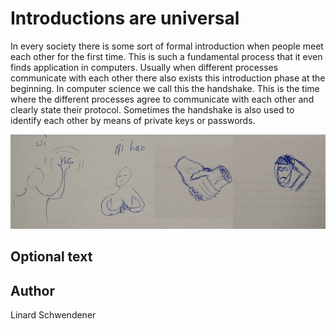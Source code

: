 <!-- BEGIN TITLE -->
# Introductions are universal
<!-- END TITLE -->

<!-- BEGIN BODY -->
In every society there is some sort of formal introduction when people meet each other for the first time. This is such a fundamental process that it even finds application in computers.
Usually when different processes communicate with each other there also exists this introduction phase at the beginning. In computer science we call this the handshake. This is the time where the different processes agree to communicate with each other and clearly state their protocol. Sometimes the handshake is also used to identify each other by means of private keys or passwords.
<!-- END BODY -->

![1 FLOP](../images/image-060-handshake.png)

## Optional text
<!-- BEGIN OPTIONAL -->
<!-- END OPTIONAL -->

## Author
<!-- BEGIN AUTHOR -->
Linard Schwendener
<!-- END AUTHOR -->
